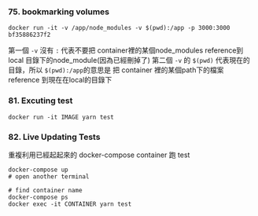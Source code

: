 ### 75. bookmarking volumes

```
docker run -it -v /app/node_modules -v $(pwd):/app -p 3000:3000 bf35886237f2
```

第一個 `-v` 沒有 `:` 代表不要把 container裡的某個node_modules reference到local
目錄下的node_module(因為已經刪掉了)
第二個 `-v` 的 `$(pwd)` 代表現在的目錄，所以 `$(pwd):/app`的意思是
把 container 裡的某個path下的檔案 reference 到現在在local的目錄下

### 81. Excuting test
```
docker run -it IMAGE yarn test
```

### 82. Live Updating Tests
重複利用已經起起來的 docker-compose container 跑 test

```
docker-compose up
# open another terminal

# find container name
docker-compose ps 
docker exec -it CONTAINER yarn test
```
